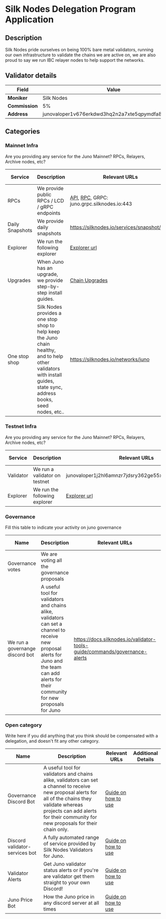 # Silk Nodes Delegation Program Application

## Description

Silk Nodes pride ourselves on being 100% bare metal validators, running our own infrastructure to validate the chains we are active on, we are also proud to say we run IBC relayer nodes to help support the networks.

## Validator details

| Field          | Value                   |
| -------------- | ----------------------- |
| **Moniker**    | Silk Nodes            |
| **Commission** | 5%                      |
| **Address**    | junovaloper1v676erkdwd3hq2n2a7xte5qpymdfa8c8uyatcw        |

## Categories

### Mainnet Infra

Are you providing any service for the Juno Mainnet? RPCs, Relayers, Archive nodes, etc?

| Service       | Description                                      | Relevant URLs                  | Additional Details            |
| ------------- | ------------------------------------------------ | ------------------------------ | ----------------------------- |
| RPCs          | We provide public RPCs / LCD / gRPC endpoints    | [API](https://juno.api.silknodes.io/), [RPC](https://juno.rpc.silknodes.io/), GRPC: juno.grpc.silknodes.io:443          |  |
| Daily Snapshots | We provide daily snapshots | https://silknodes.io/services/snapshot/juno            |  2 days of snapshops                             |
| Explorer      | We run the following explorer                    | [Explorer url](https://explorer.silknodes.io/juno)                   |                               |
| Upgrades      | When Juno has an upgrade, we provide step-by-step install guides.                    | [Chain Upgrades](https://silknodes.io/services/chain-upgrades)                   |                               |
| One stop shop | Silk Nodes provides a one stop shop to help keep the Juno chain healthy, and to help other validators with install guides, state sync, address books, seed nodes, etc.. | https://silknodes.io/networks/juno           |                    |

### Testnet Infra

Are you providing any service for the Juno Mainnet? RPCs, Relayers, Archive nodes, etc?

| Service           | Description                                                         | Relevant URLs            | Additional Details                                                              |
| ----------------- | ------------------------------------------------------------------- | ------------------------ | ------------------------------------------------------------------------------- |
| Validator         | We run a validator on testnet                                       | junovaloper1j2hl6amnzr7jdsry362ge55xwhk3mnng0h76a3 | |
| Explorer          | We run the following explorer                                       | [Explorer url ](https://testnet-explorer.silknodes.io/juno)            |                                        

### Governance

Fill this table to indicate your activity on juno governance

| Name                   | Description                                                                             | Relevant URLs | Additional Details |
| ---------------------- | --------------------------------------------------------------------------------------- | ------------- | ------------------ |
| Governance votes       | We are voting all the governance proposals                                              |  |                    |
| We run a governange discord bot                  | A useful tool for validators and chains alike, validators can set a channel to receive new proposal alerts for Juno and the team can add alerts for their community for new proposals for Juno                                                                         |     https://docs.silknodes.io/validator-tools-guide/commands/governance-alerts          |                    |


### Open category

Write here if you did anything that you think should be compensated with a delegation, and doesn't fit any other category.

| Name | Description | Relevant URLs | Additional Details |
| ---- | ----------- | ------------- | ------------------ |
| Governance Discord Bot | A useful tool for validators and chains alike, validators can set a channel to receive new proposal alerts for all of the chains they validate whereas projects can add alerts for their community for new proposals for their chain only. | [Guide on how to use](https://docs.silknodes.io/validator-tools-guide/commands/governance-alerts)           |                    |
| Discord validator-services bot |  A fully automated range of service provided by Silk Nodes Validators for Juno. | [Guide on how to use](https://docs.silknodes.io/validator-tools-guide/commands/validator-services)           |                    |
| Validator Alerts | Get Juno validator status alerts or if you're are validator get them straight to your own Discord! | [Guide on how to use](https://docs.silknodes.io/validator-tools-guide/commands/)           |                    |
| Juno Price Bot | How the Juno price in any discord server at all times | [Guide on how to use](https://silknodes.io/discord-bot)           |                    |
